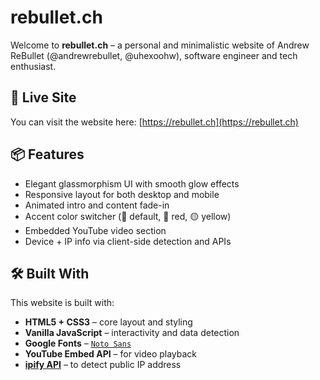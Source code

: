 # rebullet.ch

Welcome to **rebullet.ch** – a personal and minimalistic website of Andrew ReBullet (@andrewrebullet, @uhexoohw), software engineer and tech enthusiast.

## 🔗 Live Site

You can visit the website here: [https://rebullet.ch](https://rebullet.ch)

## 📦 Features

- Elegant glassmorphism UI with smooth glow effects
- Responsive layout for both desktop and mobile
- Animated intro and content fade-in
- Accent color switcher (💠 default, 🔴 red, 🟡 yellow)
- Embedded YouTube video section
- Device + IP info via client-side detection and APIs

## 🛠️ Built With

This website is built with:

- **HTML5 + CSS3** – core layout and styling
- **Vanilla JavaScript** – interactivity and data detection
- **Google Fonts** – [`Noto Sans`](https://fonts.google.com/specimen/Noto+Sans)
- **YouTube Embed API** – for video playback
- **[ipify API](https://www.ipify.org/)** – to detect public IP address